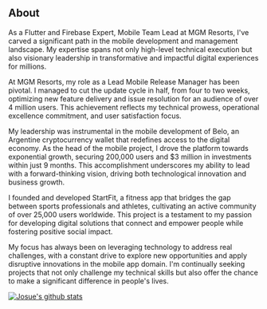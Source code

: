 <h2>About</h2>
<p> 
As a Flutter and Firebase Expert, Mobile Team Lead at MGM Resorts, I've carved a significant path in the mobile development and management landscape. My expertise spans not only high-level technical execution but also visionary leadership in transformative and impactful digital experiences for millions.

At MGM Resorts, my role as a Lead Mobile Release Manager has been pivotal. I managed to cut the update cycle in half, from four to two weeks, optimizing new feature delivery and issue resolution for an audience of over 4 million users. This achievement reflects my technical prowess, operational excellence commitment, and user satisfaction focus.

My leadership was instrumental in the mobile development of Belo, an Argentine cryptocurrency wallet that redefines access to the digital economy. As the head of the mobile project, I drove the platform towards exponential growth, securing 200,000 users and $3 million in investments within just 9 months. This accomplishment underscores my ability to lead with a forward-thinking vision, driving both technological innovation and business growth.

I founded and developed StartFit, a fitness app that bridges the gap between sports professionals and athletes, cultivating an active community of over 25,000 users worldwide. This project is a testament to my passion for developing digital solutions that connect and empower people while fostering positive social impact.

My focus has always been on leveraging technology to address real challenges, with a constant drive to explore new opportunities and apply disruptive innovations in the mobile app domain. I'm continually seeking projects that not only challenge my technical skills but also offer the chance to make a significant difference in people's lives.

[![Josue's github stats](https://github-readme-stats.vercel.app/api?username=JErazo7&show_icons=true&count_private=true)](https://github.com/JErazo7/github-readme-stats)
